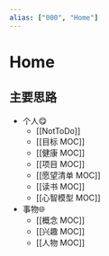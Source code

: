 ```yaml
---
alias: ["000", "Home"]
---
```


# Home 
## 主要思路
- 个人😋
	- [[NotToDo]]
	- [[目标 MOC]]
	- [[健康 MOC]]
	- [[项目 MOC]]
	- [[愿望清单 MOC]]
	- [[读书 MOC]]
	- [[心智模型 MOC]]
- 事物🌐
	- [[概念 MOC]]
	- [[兴趣 MOC]]
	- [[人物 MOC]]